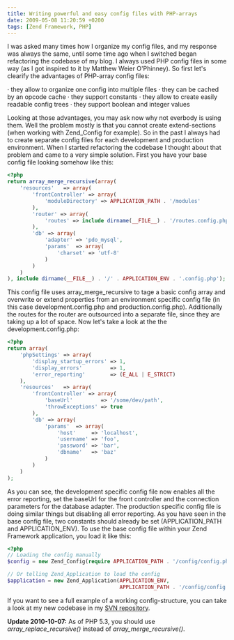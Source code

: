 ```yaml
---
title: Writing powerful and easy config files with PHP-arrays
date: 2009-05-08 11:20:59 +0200
tags: [Zend Framework, PHP]
---
```


I was asked many times how I organize my config files, and my response was always the same, until some time ago when I switched began refactoring the codebase of my blog. I always used PHP config files in some way (as I got inspired to it by Matthew Weier O'Phinney). So first let's clearify the advantages of PHP-array config files:

· they allow to organize one config into multiple files
· they can be cached by an opcode cache
· they support constants
· they allow to create easily readable config trees
· they support boolean and integer values

Looking at those advantages, you may ask now why not everbody is using them. Well the problem mostly is that you cannot create extend-sections (when working with Zend_Config for example). So in the past I always had to create separate config files for each development and production environment. When I started refactoring the codebase I thought about that problem and came to a very simple solution. First you have your base config file looking somehow like this:

```php
<?php
return array_merge_recursive(array(
    'resources'   => array(
        'frontController' => array(
            'moduleDirectory' => APPLICATION_PATH . '/modules'
        ),
        'router' => array(
            'routes' => include dirname(__FILE__) . '/routes.config.php'
        ),
        'db' => array(
            'adapter' => 'pdo_mysql',
            'params'  => array(
                'charset' => 'utf-8'
            )
        )
    )
), include dirname(__FILE__) . '/' . APPLICATION_ENV . '.config.php');
```

This config file uses array_merge_recursive to tage a basic config array and overwrite or extend properties from an environment specific config file (in this case development.config.php and production.config.php). Additionally the routes for the router are outsourced into a separate file, since they are taking up a lot of space. Now let's take a look at the the development.config.php:

```php
<?php
return array(
    'phpSettings' => array(
        'display_startup_errors' => 1,
        'display_errors'         => 1,
        'error_reporting'        => (E_ALL | E_STRICT)
    ),
    'resources'   => array(
        'frontController' => array(
            'baseUrl'         => '/some/dev/path',
            'throwExceptions' => true
        ),
        'db' => array(
            'params'  => array(
                'host'     => 'localhost',
                'username' => 'foo',
                'password' => 'bar',
                'dbname'   => 'baz'
            )
        )
    )
);
```

As you can see, the development specific config file now enables all the error reporting, set the baseUrl for the front controller and the connection parameters for the database adapter. The production specific config file is doing similar things but disabling all error reporting. As you have seen in the base config file, two constants should already be set (APPLICATION_PATH and APPLICATION_ENV). To use the base config file within your Zend Framework application, you load it like this:

```php
<?php
// Loading the config manually
$config = new Zend_Config(require APPLICATION_PATH . '/config/config.php');

// Or telling Zend_Application to load the config
$application = new Zend_Application(APPLICATION_ENV,
                                    APPLICATION_PATH . '/config/config.php');
```

If you want to see a full example of a working config-structure, you can take a look at my new codebase in my [SVN repository](http://site.svn.dasprids.de/trunk/application/config/).

**Update 2010-10-07:** As of PHP 5.3, you should use *array_replace_recursive()* instead of *array_merge_recursive()*.